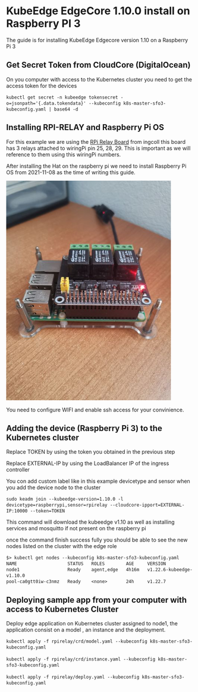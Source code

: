 # KubeEdge EdgeCore 1.10.0 install on Raspberry PI 3

The guide is for installing KubeEdge Edgecore version 1.10 on a Raspberry Pi 3

## Get Secret Token from CloudCore (DigitalOcean)

On you computer with access to the Kubernetes cluster you need to get the access token for the devices 

```
kubectl get secret -n kubeedge tokensecret -o=jsonpath='{.data.tokendata}' --kubeconfig k8s-master-sfo3-kubeconfig.yaml | base64 -d
```

## Installing RPI-RELAY and Raspberry Pi OS 

For this example we are using the [RPi Relay Board](http://www.ingcool.com/wiki/RPi_Relay_Board "RPi Relay Board wiki") from ingcoll 
this board has 3 relays attached to wiringPi pin 25, 28, 29. This is important as we will reference to them using this wiringPi numbers.

After installing the Hat on the raspberry pi we need to install Raspberry Pi OS from 2021-11-08 as the time of writing this guide.

![RPi Relay Board](/images/raspberrypi-hat.jpg "RPi Relay Board")

You need to configure WIFI and enable ssh access for your convinience.

## Adding the device (Raspberry Pi 3) to the Kubernetes cluster

Replace TOKEN by using the token you obtained in the previous step

Replace EXTERNAL-IP by using the LoadBalancer IP of the ingress controller 

You con add custom label like in this example devicetype and sensor when you add the device node to the cluster

```
sudo keadm join --kubeedge-version=1.10.0 -l devicetype=raspberrypi,sensor=rpirelay --cloudcore-ipport=EXTERNAL-IP:10000 --token=TOKEN
```

This command will download the kubeedge v1.10 as well as installing services and mosquitto if not present on the raspberry pi

once the command finish success fully you should be able to see the new nodes listed on the cluster with the edge role

```
$> kubectl get nodes --kubeconfig k8s-master-sfo3-kubeconfig.yaml                                     
NAME                   STATUS   ROLES        AGE     VERSION
node1                  Ready    agent,edge   4h16m   v1.22.6-kubeedge-v1.10.0
pool-ca0gtt0iw-c3nmz   Ready    <none>       24h     v1.22.7
```

## Deploying sample app from your computer with access to Kubernetes Cluster

Deploy edge application on Kubernetes cluster assigned to node1, the application consist on a model , an instance and the deployment.

```
kubectl apply -f rpirelay/crd/model.yaml --kubeconfig k8s-master-sfo3-kubeconfig.yaml

kubectl apply -f rpirelay/crd/instance.yaml --kubeconfig k8s-master-sfo3-kubeconfig.yaml

kubectl apply -f rpirelay/deploy.yaml --kubeconfig k8s-master-sfo3-kubeconfig.yaml
```

